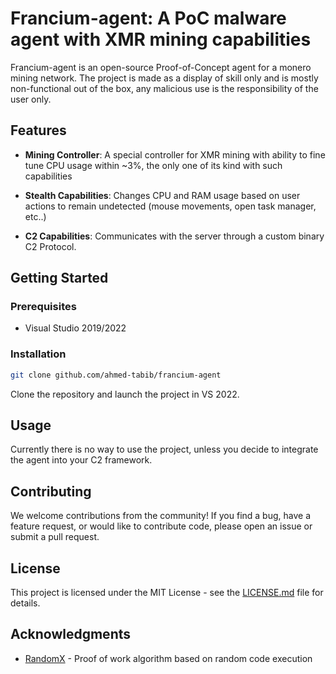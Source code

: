 # Francium-agent: A PoC malware agent with XMR mining capabilities

Francium-agent is an open-source Proof-of-Concept agent for a monero mining network. The project is made as a display of skill only and is mostly non-functional out of the box, any malicious use is the responsibility of the user only.

## Features

- **Mining Controller**: A special controller for XMR mining with ability to fine tune CPU usage within ~3%, the only one of its kind with such capabilities
  
- **Stealth Capabilities**: Changes CPU and RAM usage based on user actions to remain undetected (mouse movements, open task manager, etc..)

- **C2 Capabilities**: Communicates with the server through a custom binary C2 Protocol.

## Getting Started

### Prerequisites

- Visual Studio 2019/2022

### Installation
```bash
git clone github.com/ahmed-tabib/francium-agent
```
Clone the repository and launch the project in VS 2022.

## Usage

Currently there is no way to use the project, unless you decide to integrate the agent into your C2 framework.

## Contributing

We welcome contributions from the community! If you find a bug, have a feature request, or would like to contribute code, please open an issue or submit a pull request.

## License

This project is licensed under the MIT License - see the [LICENSE.md](LICENSE.md) file for details.

## Acknowledgments

- [RandomX](https://github.com/tevador/RandomX) - Proof of work algorithm based on random code execution
